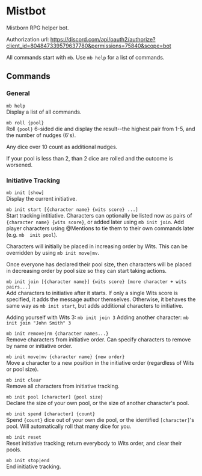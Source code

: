 # Mistbot

Mistborn RPG helper bot.

Authorization url: https://discord.com/api/oauth2/authorize?client_id=804847339579637780&permissions=75840&scope=bot

All commands start with `mb`. Use `mb help` for a list of commands.

## Commands

### General

`mb help`  
Display a list of all commands.

`mb roll {pool}`  
Roll `{pool}` 6-sided die and display the result--the highest pair from 1-5,
and the number of nudges (6's).

Any dice over 10 count as additional nudges.

If your pool is less than 2, than 2 dice are rolled and the outcome is worsened.

### Initiative Tracking

`mb init [show]`  
Display the current initiative.

`mb init start [{character name} {wits score} ...]`  
Start tracking intitiative. Characters can optionally be listed now as pairs of
`{character name} {wits score}`, or added later using `mb init join`. Add player
characters using @Mentions to tie them to their own commands later (e.g. `mb 
init pool`).

Characters will initially be placed in increasing order by Wits. This can be
overridden by using `mb init move|mv`.

Once everyone has declared their pool size, then characters will be placed in
decreasing order by pool size so they can start taking actions.

`mb init join [{character name}] {wits score} [more character + wits pairs...]`  
Add characters to initiative after it starts. If only a single Wits score is
specified, it adds the message author themselves. Otherwise, it behaves the same
way as `mb init start`, but adds additional characters to initiative.

Adding yourself with Wits 3: `mb init join 3`
Adding another character: `mb init join "John Smith" 3`

`mb init remove|rm {character names...}`  
Remove characters from initiative order. Can specify characters to remove by
name or initiative order.

`mb init move|mv {character name} {new order}`  
Move a character to a new position in the initiative order (regardless of Wits
or pool size).

`mb init clear`  
Remove all characters from initiative tracking.

`mb init pool [character] {pool size}`  
Declare the size of your own pool, or the size of another character's pool.

`mb init spend [character] {count}`  
Spend `{count}` dice out of your own die pool, or the identified `[character]`'s
pool. Will automatically roll that many dice for you.

`mb init reset`  
Reset initiative tracking; return everybody to Wits order, and clear their pools.

`mb init stop|end`  
End initiative tracking.